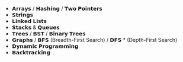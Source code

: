 * 𝗔𝗿𝗿𝗮𝘆𝘀 / 𝗛𝗮𝘀𝗵𝗶𝗻𝗴 / 𝗧𝘄𝗼 𝗣𝗼𝗶𝗻𝘁𝗲𝗿𝘀
* 𝗦𝘁𝗿𝗶𝗻𝗴𝘀
* 𝗟𝗶𝗻𝗸𝗲𝗱 𝗟𝗶𝘀𝘁𝘀
* 𝗦𝘁𝗮𝗰𝗸𝘀 & 𝗤𝘂𝗲𝘂𝗲𝘀
* 𝗧𝗿𝗲𝗲𝘀 / 𝗕𝗦𝗧 / 𝗕𝗶𝗻𝗮𝗿𝘆 𝗧𝗿𝗲𝗲𝘀
* 𝗚𝗿𝗮𝗽𝗵𝘀 / 𝗕𝗙𝗦 (Breadth-First Search) / 𝗗𝗙𝗦 * (Depth-First Search)
* 𝗗𝘆𝗻𝗮𝗺𝗶𝗰 𝗣𝗿𝗼𝗴𝗿𝗮𝗺𝗺𝗶𝗻𝗴
* 𝗕𝗮𝗰𝗸𝘁𝗿𝗮𝗰𝗸𝗶𝗻𝗴
  